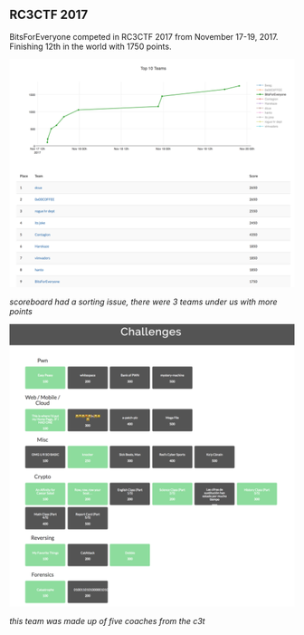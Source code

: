 ## RC3CTF 2017


BitsForEveryone competed in RC3CTF 2017 from November 17-19, 2017. Finishing 12th in the world with 1750 points.

![score](rc3ctf_scoreboard.png)

_scoreboard had a sorting issue, there were 3 teams under us with more points_

![dashboard](bfe_solves_rc3ctf-2017.png)

_this team was made up of five coaches from the c3t_
